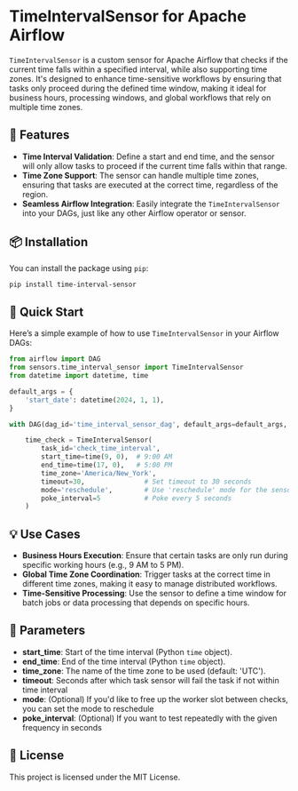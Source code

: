
# TimeIntervalSensor for Apache Airflow

`TimeIntervalSensor` is a custom sensor for Apache Airflow that checks if the current time falls within a specified interval, while also supporting time zones. It's designed to enhance time-sensitive workflows by ensuring that tasks only proceed during the defined time window, making it ideal for business hours, processing windows, and global workflows that rely on multiple time zones.

## 🌟 Features

- **Time Interval Validation**: Define a start and end time, and the sensor will only allow tasks to proceed if the current time falls within that range.
- **Time Zone Support**: The sensor can handle multiple time zones, ensuring that tasks are executed at the correct time, regardless of the region.
- **Seamless Airflow Integration**: Easily integrate the `TimeIntervalSensor` into your DAGs, just like any other Airflow operator or sensor.

## 📦 Installation

You can install the package using `pip`:

```bash
pip install time-interval-sensor
```

## 🚀 Quick Start

Here’s a simple example of how to use `TimeIntervalSensor` in your Airflow DAGs:

```python
from airflow import DAG
from sensors.time_interval_sensor import TimeIntervalSensor
from datetime import datetime, time

default_args = {
    'start_date': datetime(2024, 1, 1),
}

with DAG(dag_id='time_interval_sensor_dag', default_args=default_args, schedule_interval=None) as dag:

    time_check = TimeIntervalSensor(
        task_id='check_time_interval',
        start_time=time(9, 0),  # 9:00 AM
        end_time=time(17, 0),   # 5:00 PM
        time_zone='America/New_York',
        timeout=30,               # Set timeout to 30 seconds
        mode='reschedule',        # Use 'reschedule' mode for the sensor
        poke_interval=5           # Poke every 5 seconds
    )
```

## 💡 Use Cases

- **Business Hours Execution**: Ensure that certain tasks are only run during specific working hours (e.g., 9 AM to 5 PM).
- **Global Time Zone Coordination**: Trigger tasks at the correct time in different time zones, making it easy to manage distributed workflows.
- **Time-Sensitive Processing**: Use the sensor to define a time window for batch jobs or data processing that depends on specific hours.

## 🔧 Parameters

- **start_time**: Start of the time interval (Python `time` object).
- **end_time**: End of the time interval (Python `time` object).
- **time_zone**: The name of the time zone to be used (default: 'UTC').
- **timeout**: Seconds after which task sensor will fail the task if not within time interval
- **mode**: (Optional) If you'd like to free up the worker slot between checks, you can set the mode to reschedule
- **poke_interval**: (Optional) If you want to test repeatedly with the given frequency in seconds 

## 📜 License

This project is licensed under the MIT License.
